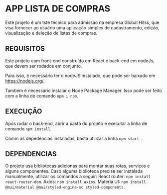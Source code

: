 # APP LISTA DE COMPRAS

Este projeto é um tste técnico para admissão na empresa Global Hitss, que visa fornecer ao usuário uma aplicação simples de cadastramento, edição, visualização e deleção de listas de compras.

## REQUISITOS

Este projeto com front-end construído em React e back-end em nodeJs, que devem ser rodados em conjunto.

Para isso, é necessário ter o nodeJS instalado, que pode ser baixado em https://nodejs.org/.

Também é necessário instalar o Node Package Manager. Isso pode ser feito com a linha de comando `npm i npm`.

## EXECUÇÃO

Após rodar o back-end, abrir a pasta do projeto e executar a linha de comando `npm install`.

Comm as depedências instaladas, basta utilizar a linha `npm start `.

## DEPENDENCIAS
O projeto usa bibliotecas adicionas para montar suas rotas, serviços e alguns componentes. Caso alguma biblioteca precise ser instalada manualmente, utilizar os comandos a seguir:
React router: `npm install react-router-dom`.
Axios: `npm install axios`.
Materia UI: `npm install @mui/material @mui/styled-engine-sc styled-components`.


